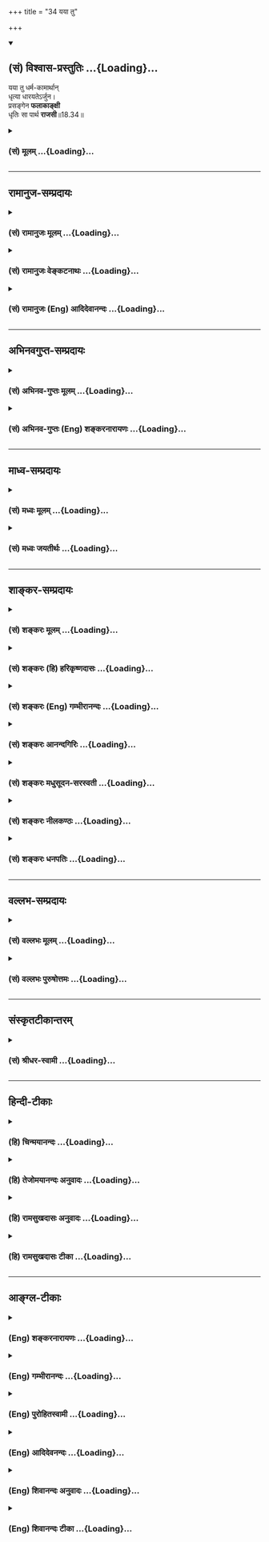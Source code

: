 +++
title = "34 यया तु"

+++
<div class="js_include" newlevelforh1="2" title="(सं) विश्वास-प्रस्तुतिः" unfilled url="/purANam_vaiShNavam/mahAbhAratam/06-bhIShma-parva/03-bhagavad-gItA-parva/saMskRtam/vishvAsa-prastutiH/18_moxa-saMnyAsa-yogaH/34_yayA_tu.md">
<details open><summary><h2>(सं) विश्वास-प्रस्तुतिः ...{Loading}...</h2></summary>

यया तु धर्म-कामार्थान्  
धृत्या धारयतेऽर्जुन।  
प्रसङ्गेन **फलाकाङ्क्षी**  
धृतिः सा पार्थ **राजसी**॥18.34॥
</details>
</div>
<div class="js_include collapsed" newlevelforh1="3" title="(सं) मूलम्" unfilled url="/purANam_vaiShNavam/mahAbhAratam/06-bhIShma-parva/03-bhagavad-gItA-parva/saMskRtam/mUlam/18_moxa-saMnyAsa-yogaH/34_yayA_tu.md">
<details><summary><h3>(सं) मूलम् ...{Loading}...</h3></summary>

यया तु धर्मकामार्थान् धृत्या धारयतेऽर्जुन।  
प्रसङ्गेन फलाकाङ्क्षी धृतिः सा पार्थ राजसी।।18.34।।
</details>
</div>


_________________
## रामानुज-सम्प्रदायः
<div class="js_include collapsed" newlevelforh1="3" title="(सं) रामानुजः मूलम्" unfilled url="/purANam_vaiShNavam/mahAbhAratam/06-bhIShma-parva/03-bhagavad-gItA-parva/saMskRtam/rAmAnujaH/mUlam/18_moxa-saMnyAsa-yogaH/34_yayA_tu.md">
<details><summary><h3>(सं) रामानुजः मूलम् ...{Loading}...</h3></summary>

।।18.34।।**फलाकाङ्क्षी** पुरुषः प्रकृष्ट**सङ्गेन धर्मकामार्थान् यया
धृत्या धारयते; सा राजसी** धर्मकामार्थशब्देन तत्साधनभूता
मनःप्राणेन्द्रियक्रिया लक्ष्यन्तेफलाकाङ्क्षी इति अत्र अपि फलशब्देन
राजसत्वाद् धर्मकामार्था एव विवक्षिताः। अतो धर्मकामार्थापेक्षया
मनःप्रभृतीनां क्रियाः यया धृत्या धारयते; सा राजसी इति उक्तं भवति।

</details>
</div>
<div class="js_include collapsed" newlevelforh1="3" title="(सं) रामानुजः वेङ्कटनाथः" unfilled url="/purANam_vaiShNavam/mahAbhAratam/06-bhIShma-parva/03-bhagavad-gItA-parva/saMskRtam/rAmAnujaH/venkaTanAthaH/18_moxa-saMnyAsa-yogaH/34_yayA_tu.md">
<details><summary><h3>(सं) रामानुजः वेङ्कटनाथः ...{Loading}...</h3></summary>

  
  
।।18.34।। प्रसङ्गशब्दोऽत्र न प्रासङ्गिकत्वार्थः; तदनुपयोगात्। धृतेः
स्वव्यापारविषयत्वाय प्रकृतप्रक्रियानुसाराय च
धर्मादिशब्दैस्तत्तत्साधनलक्षणोक्ता। सामान्यस्यापि फलशब्दस्यात्र
सात्त्विकफलादपवर्गात्सङ्कोचायाऽऽह -- फलाकाङ्क्षीत्यत्रापीति।
लाक्षणिकप्रयोगाभिप्रेतं विवृण्वन् शब्दतोऽर्थतश्च फलितमाह -- अत इति।  
  

</details>
</div>
<div class="js_include collapsed" newlevelforh1="3" title="(सं) रामानुजः (Eng) आदिदेवानन्दः" unfilled url="/purANam_vaiShNavam/mahAbhAratam/06-bhIShma-parva/03-bhagavad-gItA-parva/saMskRtam/rAmAnujaH/english/AdidevAnandaH/18_moxa-saMnyAsa-yogaH/34_yayA_tu.md">
<details><summary><h3>(सं) रामानुजः (Eng) आदिदेवानन्दः ...{Loading}...</h3></summary>

18.34 That Dhrti by which a person who, desirous of fruits, i.e.,
through intense attachment holds fast to duty, desires, and wealth, is
of the nature of Rajas. By the terms 'Dharma-kam'artha,' the activities
of the mind, vital force and senses as a means for the attainment of
Dharma (duty) Kama (pleasure) and Artha (wealth) are signified. Even in
the expression, 'One desirous of fruits,' that term indicates duty,
desire and wealth, on account of the Rajasika nature of the aspirant.
Therefore, what is said amounts to this: the Dhrti by which one
maintains activities of the mind etc., with the purpose of attaining
duty; desire and wealth, is of the nature of Rajas.

</details>
</div>


_________________
## अभिनवगुप्त-सम्प्रदायः
<div class="js_include collapsed" newlevelforh1="3" title="(सं) अभिनव-गुप्तः मूलम्" unfilled url="/purANam_vaiShNavam/mahAbhAratam/06-bhIShma-parva/03-bhagavad-gItA-parva/saMskRtam/abhinava-guptaH/mUlam/18_moxa-saMnyAsa-yogaH/34_yayA_tu.md">
<details><summary><h3>(सं) अभिनव-गुप्तः मूलम् ...{Loading}...</h3></summary>

।।18.33 -- 18.35।। धृत्येत्यादि तामसी मतेत्यन्तम्।
मनःप्राणेन्द्रियक्रियाः योगेन धारयति यथा किं ममोपभोगादिभिः
सर्वथैवात्मारामो भूयासम्इति मन्वानः। प्रसङ्गेनेति -- न तथा अभिनिवेशेन।
निद्राकलहादिष्वेव यया सन्तोषं बध्नाति तत्परतया; सा तामसी धृतिः।

</details>
</div>
<div class="js_include collapsed" newlevelforh1="3" title="(सं) अभिनव-गुप्तः (Eng) शङ्करनारायणः" unfilled url="/purANam_vaiShNavam/mahAbhAratam/06-bhIShma-parva/03-bhagavad-gItA-parva/saMskRtam/abhinava-guptaH/english/shankaranArAyaNaH/18_moxa-saMnyAsa-yogaH/34_yayA_tu.md">
<details><summary><h3>(सं) अभिनव-गुप्तः (Eng) शङ्करनारायणः ...{Loading}...</h3></summary>

18.34 See Comment under 18.35

</details>
</div>


_________________
## माध्व-सम्प्रदायः
<div class="js_include collapsed" newlevelforh1="3" title="(सं) मध्वः मूलम्" unfilled url="/purANam_vaiShNavam/mahAbhAratam/06-bhIShma-parva/03-bhagavad-gItA-parva/saMskRtam/madhvaH/mUlam/18_moxa-saMnyAsa-yogaH/34_yayA_tu.md">
<details><summary><h3>(सं) मध्वः मूलम् ...{Loading}...</h3></summary>

।।18.34।। Sri Madhvacharya did not comment on this sloka.,

</details>
</div>
<div class="js_include collapsed" newlevelforh1="3" title="(सं) मध्वः जयतीर्थः" unfilled url="/purANam_vaiShNavam/mahAbhAratam/06-bhIShma-parva/03-bhagavad-gItA-parva/saMskRtam/madhvaH/jayatIrthaH/18_moxa-saMnyAsa-yogaH/34_yayA_tu.md">
<details><summary><h3>(सं) मध्वः जयतीर्थः ...{Loading}...</h3></summary>

।।18.34।। Sri Jayatirtha did not comment on this sloka.  
  

</details>
</div>


_________________
## शाङ्कर-सम्प्रदायः
<div class="js_include collapsed" newlevelforh1="3" title="(सं) शङ्करः मूलम्" unfilled url="/purANam_vaiShNavam/mahAbhAratam/06-bhIShma-parva/03-bhagavad-gItA-parva/saMskRtam/shankaraH/mUlam/18_moxa-saMnyAsa-yogaH/34_yayA_tu.md">
<details><summary><h3>(सं) शङ्करः मूलम् ...{Loading}...</h3></summary>

।।18.34।। --,**यया तु धर्मकामार्थान्** धर्मश्च कामश्च अर्थश्च
धर्मकामार्थाः तान् धर्मकामार्थान् **धृत्या** यया **धारयते** मनसि
नित्यमेव कर्तव्यरूपान् अवधारयति हे **अर्जुन; प्रसङ्गेन** यस्य यस्य
धर्मादेः धारणप्रसङ्गः तेन तेन प्रसङ्गेन **फलाकाङ्क्षी** च भवति यः
पुरुषः; तस्य **धृतिः** या; **सा पार्थ; राजसी**।।

</details>
</div>
<div class="js_include collapsed" newlevelforh1="3" title="(सं) शङ्करः (हि) हरिकृष्णदासः" unfilled url="/purANam_vaiShNavam/mahAbhAratam/06-bhIShma-parva/03-bhagavad-gItA-parva/saMskRtam/shankaraH/hindI/harikRShNadAsaH/18_moxa-saMnyAsa-yogaH/34_yayA_tu.md">
<details><summary><h3>(सं) शङ्करः (हि) हरिकृष्णदासः ...{Loading}...</h3></summary>

।।18.34।। हे अर्जुन जिस धृतिके द्वारा मनुष्य धर्म; काम और अर्थोंको धारण
करता है; अर्थात् जिस धृतिद्वारा मनुष्य इन सबको मनमें अवश्यकर्तव्यरूपसे
निश्चय किया करता है। तथा जिसजिस धर्म; अर्थ आदिके धारण करनेका प्रसङ्ग आता
है; उसउस प्रसङ्गसे ही जो मनुष्य फल चाहनेवाला है; हे पार्थ उसकी जो धृति
है वह राजसी होती है।

</details>
</div>
<div class="js_include collapsed" newlevelforh1="3" title="(सं) शङ्करः (Eng) गम्भीरानन्दः" unfilled url="/purANam_vaiShNavam/mahAbhAratam/06-bhIShma-parva/03-bhagavad-gItA-parva/saMskRtam/shankaraH/english/gambhIrAnandaH/18_moxa-saMnyAsa-yogaH/34_yayA_tu.md">
<details><summary><h3>(सं) शङ्करः (Eng) गम्भीरानन्दः ...{Loading}...</h3></summary>

18.34 Tu, but, O Partha; the dhrtya, firmness; yaya, with which; a
person dharayate, holds on to; dharma-kama-arthan, righteousness,
covetable things and wealth-entertains the conviction in the mind that
these ought to be pursued always; and becomes phala-akanksi, desirous of
their fruits; prasangena, as the occasion for each arises, according as
the situation arises for holding on to any one of dharma etc.; sa, that;
dhrtih, firmness; is rajasi, born of rajas.

</details>
</div>
<div class="js_include collapsed" newlevelforh1="3" title="(सं) शङ्करः आनन्दगिरिः" unfilled url="/purANam_vaiShNavam/mahAbhAratam/06-bhIShma-parva/03-bhagavad-gItA-parva/saMskRtam/shankaraH/AnandagiriH/18_moxa-saMnyAsa-yogaH/34_yayA_tu.md">
<details><summary><h3>(सं) शङ्करः आनन्दगिरिः ...{Loading}...</h3></summary>

।।18.34।। राजसीं धृतिं दर्शयति -- **यया त्विति।** तेषां धारणप्रकारमभिनयति
-- **मनसीति।** फलाकाङ्क्षीति कस्य विशेषणं तत्राह -- **यः पुरुष इति।**

</details>
</div>
<div class="js_include collapsed" newlevelforh1="3" title="(सं) शङ्करः मधुसूदन-सरस्वती" unfilled url="/purANam_vaiShNavam/mahAbhAratam/06-bhIShma-parva/03-bhagavad-gItA-parva/saMskRtam/shankaraH/madhusUdana-sarasvatI/18_moxa-saMnyAsa-yogaH/34_yayA_tu.md">
<details><summary><h3>(सं) शङ्करः मधुसूदन-सरस्वती ...{Loading}...</h3></summary>

।।18.34।। यया त्विति। तुः सात्त्विक्या भिनत्ति। प्रसङ्गेन
कर्तृत्वाद्यभिनिवेशेन फलाकाङ्क्षी सन् यया धृत्या धर्मं काममर्थं च धारयते
नित्यं कर्तव्यतयावधारयति नतु मोक्षं कदाचिदपि। धृतिः सा पार्थ; राजसी।

</details>
</div>
<div class="js_include collapsed" newlevelforh1="3" title="(सं) शङ्करः नीलकण्ठः" unfilled url="/purANam_vaiShNavam/mahAbhAratam/06-bhIShma-parva/03-bhagavad-gItA-parva/saMskRtam/shankaraH/nIlakaNThaH/18_moxa-saMnyAsa-yogaH/34_yayA_tu.md">
<details><summary><h3>(सं) शङ्करः नीलकण्ठः ...{Loading}...</h3></summary>

।।18.34।। यया धृत्या धर्मादीन् धारयतेऽनुरोध्यतया निश्चिनोति प्रसङ्गेन
धर्मादेः संबन्धेन फलाकाङ्क्षी च भवति पुरुषो धृतिः सा पार्थ राजसी।

</details>
</div>
<div class="js_include collapsed" newlevelforh1="3" title="(सं) शङ्करः धनपतिः" unfilled url="/purANam_vaiShNavam/mahAbhAratam/06-bhIShma-parva/03-bhagavad-gItA-parva/saMskRtam/shankaraH/dhanapatiH/18_moxa-saMnyAsa-yogaH/34_yayA_tu.md">
<details><summary><h3>(सं) शङ्करः धनपतिः ...{Loading}...</h3></summary>

।।18.34।। सात्त्विकीं धृतिमुक्त्वा राजसीं तामाह -- यया तु धृत्या
धर्मार्थकामान्धारयते मनसि नित्यकर्तव्यतारुपानवधारयति नतु शुद्धब्रह्म
मोक्षाख्यमिति ध्वनयन्नाह -- हेऽर्जुनेति। प्रसङ्गेन यस्य यस्य
धर्मादेर्धारणप्रसङ्गस्तेनतेन प्रसङ्गेन फलाकाङक्षी। प्रकर्षेण सङ्गः
कर्तृत्वाभिनिवेशस्तेनेति केचित्। प्रसङ्गेन धर्मादेः संबन्धनेत्यन्ये।
आचार्योस्तु प्रसिद्धार्तपरित्यागे विनिगमकविरहमभिप्रेत्यैवं न
व्याख्यातम्। यः पुरुषः प्रसङ्गेन फलाकाङक्षीसन् यया धृत्या
धर्मादीन्धारयते तस्य सा धृतिः हे पार्थे; राजसी।

</details>
</div>


_________________
## वल्लभ-सम्प्रदायः
<div class="js_include collapsed" newlevelforh1="3" title="(सं) वल्लभः मूलम्" unfilled url="/purANam_vaiShNavam/mahAbhAratam/06-bhIShma-parva/03-bhagavad-gItA-parva/saMskRtam/vallabhaH/mUlam/18_moxa-saMnyAsa-yogaH/34_yayA_tu.md">
<details><summary><h3>(सं) वल्लभः मूलम् ...{Loading}...</h3></summary>

।।18.34।। यया धृत्या त्रिवर्गं धारयते प्रसङ्गेन कर्तृत्वाभिनिवेशनेन
फलाकाङ्क्षी सन् सा राजसी।

</details>
</div>
<div class="js_include collapsed" newlevelforh1="3" title="(सं) वल्लभः पुरुषोत्तमः" unfilled url="/purANam_vaiShNavam/mahAbhAratam/06-bhIShma-parva/03-bhagavad-gItA-parva/saMskRtam/vallabhaH/puruShottamaH/18_moxa-saMnyAsa-yogaH/34_yayA_tu.md">
<details><summary><h3>(सं) वल्लभः पुरुषोत्तमः ...{Loading}...</h3></summary>

  
  
।।18.34।। राजसीमाह -- ययेति। तु पुनः; हे अर्जुन नाम्नैव मुक्त्यधिकारिन्
यया धृत्या फलाकाङ्क्षी फलाभिलाषयुक्तः सन् प्रसङ्गेन फलप्रसङ्गेन -- न तु
मद्भजनौपयिकत्वेन -- धर्मार्थकामान् धारयते पोषयति तद्बुद्ध्युक्तसाधनैः हे
पार्थ सा धृतिः राजसी रजस्सम्बन्धिस्वभोगादिरूपफला; उच्यत इत्यर्थः।  
  

</details>
</div>


_________________
## संस्कृतटीकान्तरम्
<div class="js_include collapsed" newlevelforh1="3" title="(सं) श्रीधर-स्वामी" unfilled url="/purANam_vaiShNavam/mahAbhAratam/06-bhIShma-parva/03-bhagavad-gItA-parva/saMskRtam/shrIdhara-svAmI/18_moxa-saMnyAsa-yogaH/34_yayA_tu.md">
<details><summary><h3>(सं) श्रीधर-स्वामी ...{Loading}...</h3></summary>

।।18.34।। राजसीं धृतिमाह **-- यया त्विति।** यया तु धृत्या
धर्मार्थकामान्प्राधान्येन धारयते न विमुञ्चति तत्प्रसङ्गेन फलाकाङ्क्षी च
भवति सा राजसी धृतिः।

</details>
</div>


_________________
## हिन्दी-टीकाः
<div class="js_include collapsed" newlevelforh1="3" title="(हि) चिन्मयानन्दः" unfilled url="/purANam_vaiShNavam/mahAbhAratam/06-bhIShma-parva/03-bhagavad-gItA-parva/hindI/chinmayAnandaH/18_moxa-saMnyAsa-yogaH/34_yayA_tu.md">
<details><summary><h3>(हि) चिन्मयानन्दः ...{Loading}...</h3></summary>

।।18.34।। मनुष्य जीवन के चार पुरुषार्थ हैं अर्थात् प्रयत्नों के द्वारा
प्राप्त करने योग्य लक्ष्यधर्म (पुण्य); अर्थ; काम और मोक्ष। जिस सातत्य के
साथ मनुष्य धर्म; अर्थ और काम को धारण करता है; वह राजसी धृति कहलाती है।
यहाँ मोक्ष का अनुल्लेख ध्यान देने योग्य है। राजसी पुरुष को संसार बन्धनों
से सदैव के लिए मुक्त होने की इच्छा नहीं होती। राजसी पुरुष का धर्माचरण भी
पुण्यप्राप्ति के द्वारा स्वर्गादि लोकों के सुख भोग के लिए ही होता है।
अर्थ से तात्पर्य धन; सत्ता; अधिकार आदि से है; तथा काम का अर्थ विषयोपभोग
है। रजोगुणी पुरुष की यह दृढ़ धारणा होती है कि इन्द्रियों के विषय ही सुख
का साधन हैं।

</details>
</div>
<div class="js_include collapsed" newlevelforh1="3" title="(हि) तेजोमयानन्दः अनुवादः" unfilled url="/purANam_vaiShNavam/mahAbhAratam/06-bhIShma-parva/03-bhagavad-gItA-parva/hindI/tejomayAnandaH/anuvAdaH/18_moxa-saMnyAsa-yogaH/34_yayA_tu.md">
<details><summary><h3>(हि) तेजोमयानन्दः अनुवादः ...{Loading}...</h3></summary>

।।18.34।। हे पृथापुत्र अर्जुन ! कर्मफल का इच्छुक पुरुष अति आसक्ति
(प्रसंग) से जिस धृति के द्वारा धर्म, अर्थ और काम (इन तीन पुरुषार्थों) को
धारण करता है, वह धृति राजसी है।।

</details>
</div>
<div class="js_include collapsed" newlevelforh1="3" title="(हि) रामसुखदासः अनुवादः" unfilled url="/purANam_vaiShNavam/mahAbhAratam/06-bhIShma-parva/03-bhagavad-gItA-parva/hindI/rAmasukhadAsaH/anuvAdaH/18_moxa-saMnyAsa-yogaH/34_yayA_tu.md">
<details><summary><h3>(हि) रामसुखदासः अनुवादः ...{Loading}...</h3></summary>

।।18.34।। हे पृथानन्दन अर्जुन ! फलकी इच्छावाला मनुष्य जिस धृतिके द्वारा
धर्म, काम (भोग) और अर्थको अत्यन्त आसक्तिपूर्वक धारण करता है, वह धृति
राजसी है।

</details>
</div>
<div class="js_include collapsed" newlevelforh1="3" title="(हि) रामसुखदासः टीका" unfilled url="/purANam_vaiShNavam/mahAbhAratam/06-bhIShma-parva/03-bhagavad-gItA-parva/hindI/rAmasukhadAsaH/TIkA/18_moxa-saMnyAsa-yogaH/34_yayA_tu.md">
<details><summary><h3>(हि) रामसुखदासः टीका ...{Loading}...</h3></summary>

।।18.34।।***व्याख्या --***  **यया तु धर्मकामार्थान्धृत्या ৷৷. सा पार्थ
राजसी --** राजसी धारणशक्तिसे मनुष्य अपनी कामनापूर्तिके लिये धर्मका
अनुष्ठान करता है; काम अर्थात् भोगपदार्थोंको भोगता है और अर्थ अर्थात्
धनका संग्रह करता है।  
  
अमावस्या; पूर्णिमा; व्यतिपात आदि अवसरोंपर दान करना; तीर्थोंमें अन्नदान
करना पर्वोंपर उत्सव मनाना तीर्थयात्रा करना धार्मिक संस्थाओंमें
चन्दाचिट्ठाके रूपमें कुछ चढ़ा देना कभी कथाकीर्तन; भगवतसप्ताह आदि करवा
लेना -- यह सब केवल कामनापूर्तिके लिये करना ही धर्म को धारण करना है
**(टिप्पणी प₀ 916)**। सांसारिक भोगपदार्थ तो प्राप्त होने ही चाहिये
क्योंकि भोगपदार्थोंसे ही सुख मिलता है; संसारमें कोई भी प्राणी ऐसा नहीं
है; जो भोगपदार्थोंकी कामना न करता हो यदि मनुष्य भोगोंकी कामना न करे तो
उसका जीवन ही व्यर्थ है -- ऐसी धारणके साथ भोगपदार्थोंकी कामनापूर्तिमें ही
लगे रहना काम को धारण करना है। धनके बिना दुनियामें किसीका भी काम नहीं चलता
धनसे ही धर्म होता है यदि पासमें धन न हो तो आदमी धर्म कर ही नहीं सकता
जितने आयोजन किये जाते हैं; वे सब धनसे ही तो होते हैं आज जितने आदमी बड़े
कहलाते हैं; वे सब धनके कारण ही तो बड़े बने हैं धन होनेसे ही लोग
आदरसम्मान करते हैं जिसके पास धन नहीं होता; उसको संसारमें कोई पूछता ही
नहीं अतः धनका खूब संग्रह करना चाहिये -- इस प्रकार धनमें ही रचेपचे रहना
अर्थ को धारण करना है। संसारमें अत्यन्त राग (आसक्ति) होनेके कारण राजस
पुरुष शास्त्रकी मर्यादाके अनुसार जो कुछ भी शुभ काम करता है; उसमें उसकी
यही कामना रहती है कि इस कर्मका मुझे इस लोकमें सुख; आराम; मान; सत्कार आदि
मिले और परलोकमें सुखभोग; मिले। ऐसे फलकी कामनावाले तथा संसारमें अत्यन्त
आसक्त मनुष्यकी धारणशक्ति राजसी होती है।  
  
***सम्बन्ध --***  अब तामसी धृतिके लक्षण बताते हैं।

</details>
</div>


_________________
## आङ्ग्ल-टीकाः
<div class="js_include collapsed" newlevelforh1="3" title="(Eng) शङ्करनारायणः" unfilled url="/purANam_vaiShNavam/mahAbhAratam/06-bhIShma-parva/03-bhagavad-gItA-parva/english/shankaranArAyaNaH/18_moxa-saMnyAsa-yogaH/34_yayA_tu.md">
<details><summary><h3>(Eng) शङ्करनारायणः ...{Loading}...</h3></summary>

18.34. O Arjuna ! The content by which one restrains one's bounden duty,
pleasure and wealth, and conseently desiring the fruits \[of
action\]-that content is of the Rajas (Strand), O son of Prtha !

</details>
</div>
<div class="js_include collapsed" newlevelforh1="3" title="(Eng) गम्भीरानन्दः" unfilled url="/purANam_vaiShNavam/mahAbhAratam/06-bhIShma-parva/03-bhagavad-gItA-parva/english/gambhIrAnandaH/18_moxa-saMnyAsa-yogaH/34_yayA_tu.md">
<details><summary><h3>(Eng) गम्भीरानन्दः ...{Loading}...</h3></summary>

18.34 But, O Partha, the firmness with which one holds on to
righteousness, covetable things and wealth, being desirous of their
fruits as the occasion for each arises, that firmness is born of rajas.

</details>
</div>
<div class="js_include collapsed" newlevelforh1="3" title="(Eng) पुरोहितस्वामी" unfilled url="/purANam_vaiShNavam/mahAbhAratam/06-bhIShma-parva/03-bhagavad-gItA-parva/english/purohitasvAmI/18_moxa-saMnyAsa-yogaH/34_yayA_tu.md">
<details><summary><h3>(Eng) पुरोहितस्वामी ...{Loading}...</h3></summary>

18.34 The conviction which always holds fast to rituals, to
self-interest and wealth, for the sake of what they may bring forth -
that comes from Passion.

</details>
</div>
<div class="js_include collapsed" newlevelforh1="3" title="(Eng) आदिदेवनन्दः" unfilled url="/purANam_vaiShNavam/mahAbhAratam/06-bhIShma-parva/03-bhagavad-gItA-parva/english/AdidevanandaH/18_moxa-saMnyAsa-yogaH/34_yayA_tu.md">
<details><summary><h3>(Eng) आदिदेवनन्दः ...{Loading}...</h3></summary>

18.34 That Dhrti, O Arjuna, by which one, who is desirous of fruits,
longs for them with intense attachment, and holds fast to duty, desire
and wealth - that Dhrti is Rajasika.

</details>
</div>
<div class="js_include collapsed" newlevelforh1="3" title="(Eng) शिवानन्दः अनुवादः" unfilled url="/purANam_vaiShNavam/mahAbhAratam/06-bhIShma-parva/03-bhagavad-gItA-parva/english/shivAnandaH/anuvAdaH/18_moxa-saMnyAsa-yogaH/34_yayA_tu.md">
<details><summary><h3>(Eng) शिवानन्दः अनुवादः ...{Loading}...</h3></summary>

18.34 But that, O Arjuna, by which, on account of attachment and desire
for reward, one holds fast to Dharma (duty), enjoyment of pleasures and
earning of wealth that firmness, O Arjuna, is Rajasic (passionate).

</details>
</div>
<div class="js_include collapsed" newlevelforh1="3" title="(Eng) शिवानन्दः टीका" unfilled url="/purANam_vaiShNavam/mahAbhAratam/06-bhIShma-parva/03-bhagavad-gItA-parva/english/shivAnandaH/TIkA/18_moxa-saMnyAsa-yogaH/34_yayA_tu.md">
<details><summary><h3>(Eng) शिवानन्दः टीका ...{Loading}...</h3></summary>

18.34 यया (by) which; तु but; धर्मकामार्थान् Dharma (duty); desire and
wealth; धृत्या by firmness; धारयते holds; अर्जुन O Arjuna; प्रसङ्गेन on
account of attachment; फलाकाङ्क्षी desirous of the fruit of action;
धृतिः firmness; सा that; पार्थ O Arjuna; राजसी Rajasic
(passionate).Commentary The man of Rajasic firmness imagines that he
will achieve the threefold aim of life and clings to it passionately. He
is desirous of getting the rewards of his actions. He endeavours to
attain Dharma; wealth and pleasure. The firmness of such a person is
Rajasic or passionate.Now listen; O Arjuna; to the third kind of
firmness -- the Tamasic type.

</details>
</div>
